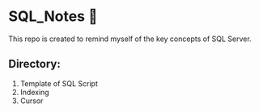 # SQL_Notes 📝

This repo is created to remind myself of the key concepts of SQL Server.

## Directory:
1. Template of SQL Script
2. Indexing
3. Cursor
